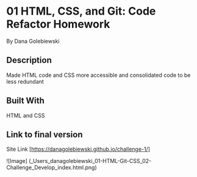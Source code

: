 # 01 HTML, CSS, and Git: Code Refactor Homework 
By Dana Golebiewski

## Description 
Made HTML code and CSS more accessible and consolidated code to be less redundant 

## Built With 
HTML and CSS 

## Link to final version 

Site Link 
[https://danagolebiewski.github.io/challenge-1/]

![Image] 
(_Users_danagolebiewski_01-HTML-Git-CSS_02-Challenge_Develop_index.html.png)

